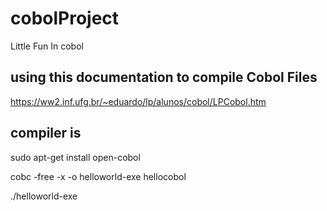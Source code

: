 # cobolProject
Little Fun In cobol

## using this documentation to compile Cobol Files

https://ww2.inf.ufg.br/~eduardo/lp/alunos/cobol/LPCobol.htm


## compiler is 
sudo apt-get install open-cobol

cobc -free -x -o helloworld-exe hellocobol

./helloworld-exe
